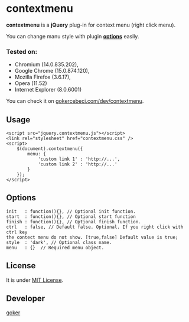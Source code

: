 contextmenu
===========

**contextmenu** is a **jQuery** plug-in for context menu (right click menu).
 
You can change manu style with plugin [**options**](#options) easily.

### Tested on: 
 *  Chromium (14.0.835.202), 
 *  Google Chrome (15.0.874.120), 
 *  Mozilla Firefox (3.6.17), 
 *  Opera (11.52) 
 *  Internet Explorer (8.0.6001)

You can check it on [gokercebeci.com/dev/contextmenu](http://gokercebeci.com/dev/contextmenu).

Usage
-----

    <script src="jquery.contextmenu.js"></script>
    <link rel="stylesheet" href="contextmenu.css" />
    <script>
        $(document).contextmenu({
            menu: {
                'custom link 1' : 'http://...',
                'custom link 2' : 'http://...'
            }
        });
    </script>

Options
-------

    init   : function(){}, // Optional init function.
    start  : function(){}, // Optional start function
    finish : function(){}, // Optional finish function.
    ctrl   : false, // Default false. Optional. If you right click with ctrl key 
    the contect menu do not show. [true,false] Default value is true;
    style  : 'dark', // Optional class name.
    menu   : {}  // Required menu object.

License
-------
It is under [MIT License](https://github.com/gokercebeci/contextmenu/blob/master/LICENCE.md "MIT License").

Developer
---------
[goker](http://gokercebeci.com/ "goker")

